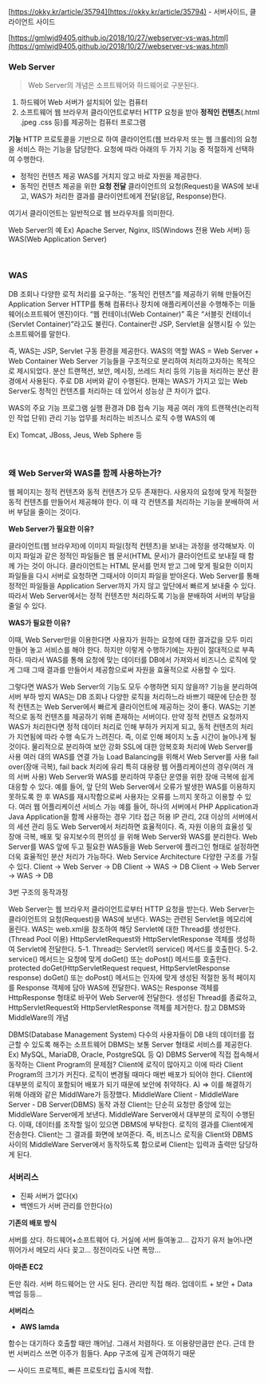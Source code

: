 [https://okky.kr/article/35794](https://okky.kr/article/35794) - 서버사이드, 클라이언트 사이드

[https://gmlwjd9405.github.io/2018/10/27/webserver-vs-was.html](https://gmlwjd9405.github.io/2018/10/27/webserver-vs-was.html)


### Web Server

> Web Server의 개념은 소프트웨어와 하드웨어로 구분된다.
> 
1. 하드웨어
Web 서버가 설치되어 있는 컴퓨터
2. 소프트웨어
웹 브라우저 클라이언트로부터 HTTP 요청을 받아 **정적인 컨텐츠**(.html .jpeg .css 등)를 제공하는 컴퓨터 프로그램

**기능**
HTTP 프로토콜을 기반으로 하여 클라이언트(웹 브라우저 또는 웹 크롤러)의 요청을 서비스 하는 기능을 담당한다.
요청에 따라 아래의 두 가지 기능 중 적절하게 선택하여 수행한다.

- 정적인 컨텐츠 제공
WAS를 거치지 않고 바로 자원을 제공한다.
- 동적인 컨텐츠 제공을 위한 **요청 전달**
클라이언트의 요청(Request)을 WAS에 보내고, 
WAS가 처리한 결과를 클라이언트에게 전달(응답, Response)한다.

여기서 클라이언트는 일반적으로 웹 브라우저를 의미한다. 

Web Server의 예
Ex) Apache Server, Nginx, IIS(Windows 전용 Web 서버) 등
WAS(Web Application Server)
 
&nbsp;
 

### WAS

DB 조회나 다양한 로직 처리를 요구하는. 
”동적인 컨텐츠”를 제공하기 위해 만들어진 Application Server
HTTP를 통해 컴퓨터나 장치에 애플리케이션을 수행해주는 미들웨어(소프트웨어 엔진)이다.
“웹 컨테이너(Web Container)” 혹은 “서블릿 컨테이너(Servlet Container)”라고도 불린다.
Container란 JSP, Servlet을 실행시킬 수 있는 소프트웨어를 말한다.

즉, WAS는 JSP, Servlet 구동 환경을 제공한다.
WAS의 역할
WAS = Web Server + Web Container
Web Server 기능들을 구조적으로 분리하여 처리하고자하는 목적으로 제시되었다.
분산 트랜잭션, 보안, 메시징, 쓰레드 처리 등의 기능을 처리하는 분산 환경에서 사용된다.
주로 DB 서버와 같이 수행된다.
현재는 WAS가 가지고 있는 Web Server도 정적인 컨텐츠를 처리하는 데 있어서 성능상 큰 차이가 없다.

WAS의 주요 기능
프로그램 실행 환경과 DB 접속 기능 제공
여러 개의 트랜잭션(논리적인 작업 단위) 관리 기능
업무를 처리하는 비즈니스 로직 수행
WAS의 예

Ex) Tomcat, JBoss, Jeus, Web Sphere 등
 
&nbsp;
 

### 왜 Web Server와 WAS를 함께 사용하는가?

웹 페이지는 정적 컨텐츠와 동적 컨텐츠가 모두 존재한다.
사용자의 요청에 맞게 적절한 동적 컨텐츠를 만들어서 제공해야 한다.
이 때 각 컨텐츠를 처리하는 기능을 분배하여 서버 부담을 줄이는 것이다.

**Web Server가 필요한 이유?**

클라이언트(웹 브라우저)에 이미지 파일(정적 컨텐츠)을 보내는 과정을 생각해보자.
이미지 파일과 같은 정적인 파일들은 웹 문서(HTML 문서)가 클라이언트로 보내질 때 함께 가는 것이 아니다.
클라이언트는 HTML 문서를 먼저 받고 그에 맞게 필요한 이미지 파일들을 다시 서버로 요청하면 그때서야 이미지 파일을 받아온다.
Web Server를 통해 정적인 파일들을 Application Server까지 가지 않고 앞단에서 빠르게 보내줄 수 있다.
따라서 Web Server에서는 정적 컨텐츠만 처리하도록 기능을 분배하여 서버의 부담을 줄일 수 있다.

**WAS가 필요한 이유?**

이때, Web Server만을 이용한다면 사용자가 원하는 요청에 대한 결과값을 모두 미리 만들어 놓고 서비스를 해야 한다.
하지만 이렇게 수행하기에는 자원이 절대적으로 부족하다.
따라서 WAS를 통해 요청에 맞는 데이터를 DB에서 가져와서 비즈니스 로직에 맞게 그때 그때 결과를 만들어서 제공함으로써 자원을 효율적으로 사용할 수 있다.

그렇다면 WAS가 Web Server의 기능도 모두 수행하면 되지 않을까?
기능을 분리하여 서버 부하 방지
WAS는 DB 조회나 다양한 로직을 처리하느라 바쁘기 때문에 단순한 정적 컨텐츠는 Web Server에서 빠르게 클라이언트에 제공하는 것이 좋다.
WAS는 기본적으로 동적 컨텐츠를 제공하기 위해 존재하는 서버이다.
만약 정적 컨텐츠 요청까지 WAS가 처리한다면 정적 데이터 처리로 인해 부하가 커지게 되고, 동적 컨텐츠의 처리가 지연됨에 따라 수행 속도가 느려진다.
즉, 이로 인해 페이지 노출 시간이 늘어나게 될 것이다.
물리적으로 분리하여 보안 강화
SSL에 대한 암복호화 처리에 Web Server를 사용
여러 대의 WAS를 연결 가능
Load Balancing을 위해서 Web Server를 사용
fail over(장애 극복), fail back 처리에 유리
특히 대용량 웹 어플리케이션의 경우(여러 개의 서버 사용) Web Server와 WAS를 분리하여 무중단 운영을 위한 장애 극복에 쉽게 대응할 수 있다.
예를 들어, 앞 단의 Web Server에서 오류가 발생한 WAS를 이용하지 못하도록 한 후 WAS를 재시작함으로써 사용자는 오류를 느끼지 못하고 이용할 수 있다.
여러 웹 어플리케이션 서비스 가능
예를 들어, 하나의 서버에서 PHP Application과 Java Application을 함께 사용하는 경우
기타
접근 허용 IP 관리, 2대 이상의 서버에서의 세션 관리 등도 Web Server에서 처리하면 효율적이다.
즉, 자원 이용의 효율성 및 장애 극복, 배포 및 유지보수의 편의성 을 위해 Web Server와 WAS를 분리한다.
Web Server를 WAS 앞에 두고 필요한 WAS들을 Web Server에 플러그인 형태로 설정하면 더욱 효율적인 분산 처리가 가능하다.
Web Service Architecture
다양한 구조를 가질 수 있다.
Client -> Web Server -> DB
Client -> WAS -> DB
Client -> Web Server -> WAS -> DB

3번 구조의 동작과정

Web Server는 웹 브라우저 클라이언트로부터 HTTP 요청을 받는다.
Web Server는 클라이언트의 요청(Request)을 WAS에 보낸다.
WAS는 관련된 Servlet을 메모리에 올린다.
WAS는 web.xml을 참조하여 해당 Servlet에 대한 Thread를 생성한다. (Thread Pool 이용)
HttpServletRequest와 HttpServletResponse 객체를 생성하여 Servlet에 전달한다.
5-1. Thread는 Servlet의 service() 메서드를 호출한다.
5-2. service() 메서드는 요청에 맞게 doGet() 또는 doPost() 메서드를 호출한다.
protected doGet(HttpServletRequest request, HttpServletResponse response)
doGet() 또는 doPost() 메서드는 인자에 맞게 생성된 적절한 동적 페이지를 Response 객체에 담아 WAS에 전달한다.
WAS는 Response 객체를 HttpResponse 형태로 바꾸어 Web Server에 전달한다.
생성된 Thread를 종료하고, HttpServletRequest와 HttpServletResponse 객체를 제거한다.
참고 DBMS와 MiddleWare의 개념

DBMS(Database Management System)
다수의 사용자들이 DB 내의 데이터를 접근할 수 있도록 해주는 소프트웨어
DBMS는 보통 Server 형태로 서비스를 제공한다.
Ex) MySQL, MariaDB, Oracle, PostgreSQL 등
Q) DBMS Server에 직접 접속해서 동작하는 Client Program의 문제점?
Client에 로직이 많아지고 이에 따라 Client Program의 크기가 커진다.
로직이 변경될 때마다 매번 배포가 되어야 한다.
Client에 대부분의 로직이 포함되어 배포가 되기 때문에 보안에 취약하다.
A) => 이를 해결하기 위해 아래와 같은 MiddlWare가 등장했다.
MiddleWare
Client - MiddleWare Server - DB Server(DBMS)
동작 과정
Client는 단순히 요청만 중앙에 있는 MiddleWare Server에게 보낸다.
MiddleWare Server에서 대부분의 로직이 수행된다.
이때, 데이터를 조작할 일이 있으면 DBMS에 부탁한다.
로직의 결과를 Client에게 전송한다.
Client는 그 결과를 화면에 보여준다.
즉, 비즈니스 로직을 Client와 DBMS 사이의 MiddleWare Server에서 동작하도록 함으로써 Client는 입력과 출력만 담당하게 된다.


### 서버리스

- 진짜 서버가 없다(x)
- 백엔드가 서버 관리를 안한다(o)

**기존의 배포 방식** 

서버를 샀다. 하드웨어+소프트웨어 다.
거실에 서버 들여놓고…
갑자기 유저 늘어나면 뛰어가서 메모리 사다 꽂고…
정전이라도 나면 폭망…

**아마존 EC2**

돈만 줘라. 서버 하드웨어는 안 사도 된다.
관리만 직접 해라. 업데이트 + 보안 + Data 백업 등등…

**서버리스**

- **AWS lamda**

함수는 대기하다 호출할 때만 깨어남.
그래서 저렴하다. 또 이용량만큼만 쓴다.
근데 한번 서버리스 쓰면 이주가 힘들다. 
App 구조에 깊게 관여하기 때문

— 사이드 프로젝트, 빠른 프로토타입 출시에 적합.